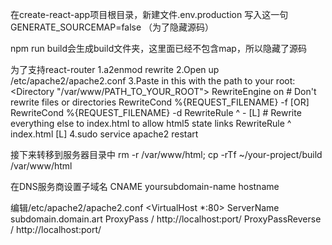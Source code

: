 在create-react-app项目根目录，新建文件.env.production
写入这一句
GENERATE_SOURCEMAP=false
（为了隐藏源码）

npm run build会生成build文件夹，这里面已经不包含map，所以隐藏了源码


为了支持react-router
1.a2enmod rewrite
2.Open up /etc/apache2/apache2.conf
3.Paste in this with the path to your root:
<Directory "/var/www/PATH_TO_YOUR_ROOT">
    RewriteEngine on
    # Don't rewrite files or directories
    RewriteCond %{REQUEST_FILENAME} -f [OR]
    RewriteCond %{REQUEST_FILENAME} -d
    RewriteRule ^ - [L]
    # Rewrite everything else to index.html to allow html5 state links
    RewriteRule ^ index.html [L]
</Directory>
4.sudo service apache2 restart

接下来转移到服务器目录中
rm -r /var/www/html; cp  -rTf ~/your-project/build /var/www/html


在DNS服务商设置子域名
CNAME yoursubdomain-name hostname

编辑/etc/apache2/apache2.conf
<VirtualHost *:80>
    ServerName subdomain.domain.art
    ProxyPass / http://localhost:port/
    ProxyPassReverse / http://localhost:port/
</VirtualHost>

